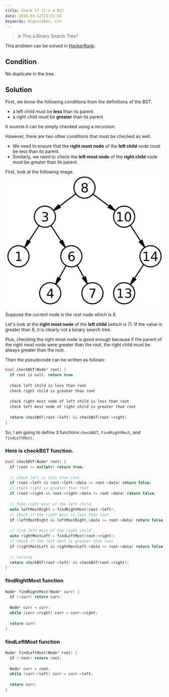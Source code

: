 ```yaml
---
title: Check if it's a BST
date: 2018-03-12T23:51:03
keywords: Algorithms, C++
---
```


> Is This a Binary Search Tree?

This problem can be solved in [HackerRank](https://www.hackerrank.com/challenges/is-binary-search-tree/problem).

## Condition<a id="condition"></a>

No duplicate in the tree.

## Solution<a id="solution"></a>

First, we know the following conditions from the definitions of the BST.

- a left child must be **less** than its parent
- a right child must be **greater** than its parent

It sounds it can be simply checked using a recursion.

However, there are two other conditions that must be checked as well.

- We need to ensure that the **right most node** of the **left child** node must be less than its parent.
- Similarly, we need to check the **left most node** of the **right child** node must be greater than its parent.

First, look at the following image. ![img](./Binary_search_tree.svg)

Suppose the current node is the root node which is 8.

Let's look at the **right most node** of the **left child** (which is 7). If the value is greater than 8, it is clearly not a binary search tree.

Plus, checking the right most node is good enough because if the parent of the right most node were greater than the root, the right child must be always greater than the root.

Then the pseudocode can be written as follows:

```cpp
bool checkBST(Node* root) {
  if root is null, return true

  check left child is less than root
  check right child is greater than root

  check right most node of left child is less than root
  check left most node of right child is greater than root

  return checkBST(root->left) && checkBST(root->right)
}
```

So, I am going to define 3 functions `checkBST`, `findRightMost`, and `findLeftMost`.

### Here is checkBST function.<a id="sec-2-1"></a>

```cpp
bool checkBST(Node* root) {
  if (root == nullptr) return true;

  // check left is less than root
  if (root->left && root->left->data >= root->data) return false;
  // check right is greater than root
  if (root->right && root->right->data <= root->data) return false;

  // find right most of the left child
  auto leftMostRight = findRightMost(root->left);
  // check if the right most is less than root
  if (leftMostRight && leftMostRight->data >= root->data) return false;

  // find left most of the right child
  auto rightMostLeft = findLeftMost(root->right);
  // check if the left most is greater than root
  if (rightMostLeft && rightMostLeft->data <= root->data) return false;

  // recurse
  return checkBST(root->left) && checkBST(root->right);
}
```

### findRightMost function<a id="sec-2-2"></a>

```cpp
Node* findRightMost(Node* curr) {
  if (!curr) return curr;

  Node* curr = curr;
  while (curr->right) curr = curr->right;

  return curr;
}
```

### findLeftMost function<a id="sec-2-3"></a>

```cpp
Node* findLeftMost(Node* root) {
  if (!root) return root;

  Node* curr = root;
  while (curr->left) curr = curr->left;

  return curr;
}
```
